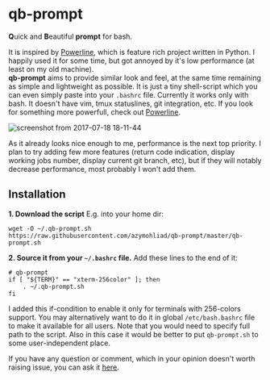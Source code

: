 # qb-prompt
**Q**uick and **B**eautiful **prompt** for bash.  

It is inspired by [Powerline](https://github.com/powerline/powerline), which is feature rich project written in Python. I happily used it for some time, but got annoyed by it's low performance (at least on my old machine).   
**qb-prompt** aims to provide similar look and feel, at the same time remaining as simple and lightweight as possible. It is just a tiny shell-script which you can even simply paste into your `.bashrc` file. Currently it works only with bash. It doesn't have vim, tmux statuslines, git integration, etc. If you look for something more powerfull, check out [Powerline](https://github.com/powerline/powerline).

![screenshot from 2017-07-18 18-11-44](https://user-images.githubusercontent.com/4020369/28313033-d6102df0-6be7-11e7-95df-53f1735812e3.png)

As it already looks nice enough to me, performance is the next top priority. I plan to try adding few more features (return code indication, display working jobs number, display current git branch, etc), but if they will notably decrease performance, most probably I won't add them.

## Installation
**1. Download the script**
E.g. into your home dir:
```
wget -O ~/.qb-prompt.sh https://raw.githubusercontent.com/azymohliad/qb-prompt/master/qb-prompt.sh
```

**2. Source it from your `~/.bashrc` file.**
Add these lines to the end of it:
```
# qb-prompt
if [ "${TERM}" == "xterm-256color" ]; then
    . ~/.qb-prompt.sh
fi
```
I added this if-condition to enable it only for terminals with 256-colors support. 
You may alternatively want to do it in global `/etc/bash.bashrc` file to make it available for all users. Note that you would need to specify full path to the script. Also in this case it would be better to put `qb-prompt.sh` to some user-independent place.

If you have any question or comment, which in your opinion doesn't worth raising issue, you can ask it [here](https://github.com/azymohliad/qb-prompt/issues/1).
